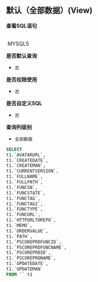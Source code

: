 ## 默认（全部数据）(View) <!-- {docsify-ignore-all} -->



<p class="panel-title"><b>查看SQL语句</b></p>
<br>

<el-row>
&nbsp;<el-tag @click="MYSQL5 = true">MYSQL5</el-tag>
</el-row>

<br>
<p class="panel-title"><b>是否默认查询</b></p>

* `否`

<p class="panel-title"><b>是否权限使用</b></p>

* `否`

<p class="panel-title"><b>是否自定义SQL</b></p>

* `否`

<p class="panel-title"><b>查询列级别</b></p>

* `全部数据`






<el-dialog v-model="MYSQL5" title="MYSQL5">

```sql
SELECT
t1.`AVATARURL`,
t1.`CREATEDATE`,
t1.`CREATEMAN`,
t1.`CURRENTVERSION`,
t1.`FULLNAME`,
t1.`FULLPATH`,
t1.`FUNCSN`,
t1.`FUNCSTATE`,
t1.`FUNCTAG`,
t1.`FUNCTAG2`,
t1.`FUNCTYPE`,
t1.`FUNCURL`,
t1.`HTTPURLTOREPO`,
t1.`MEMO`,
t1.`ORDERVALUE`,
t1.`PATH`,
t1.`PSCOREPRDFUNCID`,
t1.`PSCOREPRDFUNCNAME`,
t1.`PSCOREPRDID`,
t1.`PSCOREPRDNAME`,
t1.`UPDATEDATE`,
t1.`UPDATEMAN`
FROM `` t1 


```

</el-dialog>

<script>
 const { createApp } = Vue
  createApp({
    data() {
      return {
                MYSQL5 : false
        
      }
    },
    methods: {
    }
  }).use(ElementPlus).mount('#app')
</script>